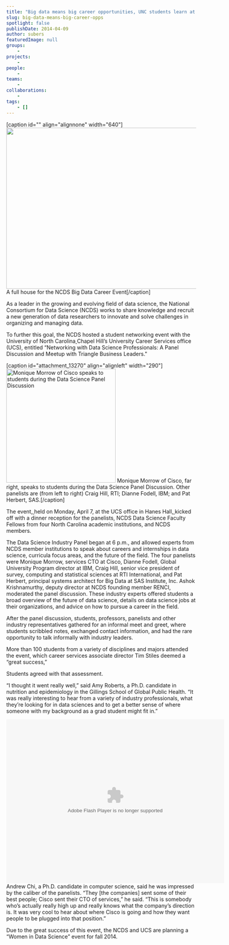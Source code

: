 ```yaml
---
title: "Big data means big career opportunities, UNC students learn at NCDS career event"
slug: big-data-means-big-career-opps
spotlight: false
publishDate: 2014-04-09
author: subers
featuredImage: null
groups:
    - 
projects:
    - 
people:
    - 
teams: 
    - 
collaborations:
    - 
tags:
    - []
---
```

[caption id="" align="alignnone" width="640"]<img src="https://farm8.staticflickr.com/7102/13743213204_4f75e94536_z.jpg" alt="" width="640" height="427" /> A full house for the NCDS Big Data Career Event[/caption]

As a leader in the growing and evolving field of data science, the National Consortium for Data Science (NCDS) works to share knowledge and recruit a new generation of data researchers to innovate and solve challenges in organizing and managing data.

<!--more-->

To further this goal, the NCDS hosted a student networking event with the University of North Carolina<ins cite="mailto:Karen%20Green" datetime="2014-04-09T09:28"> </ins>Chapel Hill’s University Career Services office (UCS), entitled “Networking with Data Science Professionals: A Panel Discussion and Meetup with Triangle Business Leaders."<ins cite="mailto:Jennifer%20Resnick" datetime="2014-04-09T08:49">
</ins>

[caption id="attachment_13270" align="alignleft" width="290"]<img class="wp-image-13270     " src="http://www.renci.org/wp-content/uploads/2014/04/photo-2-983x1024.jpg" alt="Monique Morrow of Cisco speaks to students during the Data Science Panel Discussion" width="290" height="302" /> Monique Morrow of Cisco, far right, speaks to students during the Data Science Panel Discussion. Other panelists are (from left to right) Craig Hill, RTI; Dianne Fodell, IBM; and Pat Herbert, SAS.[/caption]

The event<ins cite="mailto:Karen%20Green" datetime="2014-04-09T09:28">, </ins>held on Monday, April 7, at the UCS office in Hanes Hall<ins cite="mailto:Karen%20Green" datetime="2014-04-09T09:29">, </ins>kicked off with a dinner reception for the panelists, NCDS Data Science Faculty Fellows from four North Carolina academic institutions, and NCDS members.

The Data Science Industry Panel began at 6 p.m., and allowed experts from NCDS member institutions to speak about careers and internships in data science, curricula focus areas, and the future of the field. The four panelists were Monique Morrow, services CTO at Cisco, Dianne Fodell, Global University Program director at IBM, Craig Hill, senior vice president of survey, computing and statistical sciences at RTI International, and Pat Herbert, principal systems architect for Big Data at SAS Institute, Inc. Ashok Krishnamurthy, deputy director at NCDS founding member RENCI, moderated the panel discussion. These industry experts offered students a broad overview of the future of data science, details on data science jobs at their organizations, and advice on how to pursue a career in the field.

After the panel discussion, students, professors, panelists and other industry representatives gathered for an informal meet and greet, where students scribbled notes, exchanged contact information, and had the rare opportunity to talk informally with industry leaders.

More than 100 students from a variety of disciplines and majors attended the event, which career services associate director Tim Stiles deemed a “great success<ins cite="mailto:Karen%20Green" datetime="2014-04-09T09:45">.</ins>”

Students agreed with that assessment.

“I thought it went really well,” said Amy Roberts, a Ph.D. candidate in nutrition and epidemiology in the Gillings School of Global Public Health. “It was really interesting to hear from a variety of industry professionals, what they’re looking for in data sciences and to get a better sense of where someone with my background as a grad student might fit in.”

<object width="578" height="434" classid="clsid:d27cdb6e-ae6d-11cf-96b8-444553540000" codebase="http://download.macromedia.com/pub/shockwave/cabs/flash/swflash.cab#version=6,0,40,0"><param name="flashvars" value="offsite=true&amp;lang=en-us&amp;page_show_url=%2Fphotos%2Frenci%2Fsets%2F72157643710998423%2Fshow%2F&amp;page_show_back_url=%2Fphotos%2Frenci%2Fsets%2F72157643710998423%2F&amp;set_id=72157643710998423&amp;jump_to=" /><param name="allowFullScreen" value="true" /><param name="src" value="https://www.flickr.com/apps/slideshow/show.swf?v=143270" /><param name="allowfullscreen" value="true" /><embed width="578" height="434" type="application/x-shockwave-flash" src="https://www.flickr.com/apps/slideshow/show.swf?v=143270" flashvars="offsite=true&amp;lang=en-us&amp;page_show_url=%2Fphotos%2Frenci%2Fsets%2F72157643710998423%2Fshow%2F&amp;page_show_back_url=%2Fphotos%2Frenci%2Fsets%2F72157643710998423%2F&amp;set_id=72157643710998423&amp;jump_to=" allowFullScreen="true" allowfullscreen="true" /></object>
Andrew Chi, a Ph.D. candidate in computer science, said he was impressed by the caliber of the panelists. “They [the companies] sent some of their best people; Cisco sent their CTO of services,” he said. “This is somebody who’s actually really high up and really knows what the company’s direction is. It was very cool to hear about where Cisco is going and how they want people to be plugged into that position.”

Due to the great success of this event, the NCDS and UCS are planning a “Women in Data Science” event for fall 2014.
